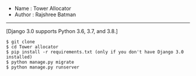 
- Name : Tower Allocator 
- Author : Rajshree Batman


------------------
[Django 3.0 supports Python 3.6, 3.7, and 3.8.]

	$ git clone 
	$ cd Tower allocator
	$ pip install -r requirements.txt (only if you don't have Django 3.0 installed)
	$ python manage.py migrate
	$ python manage.py runserver